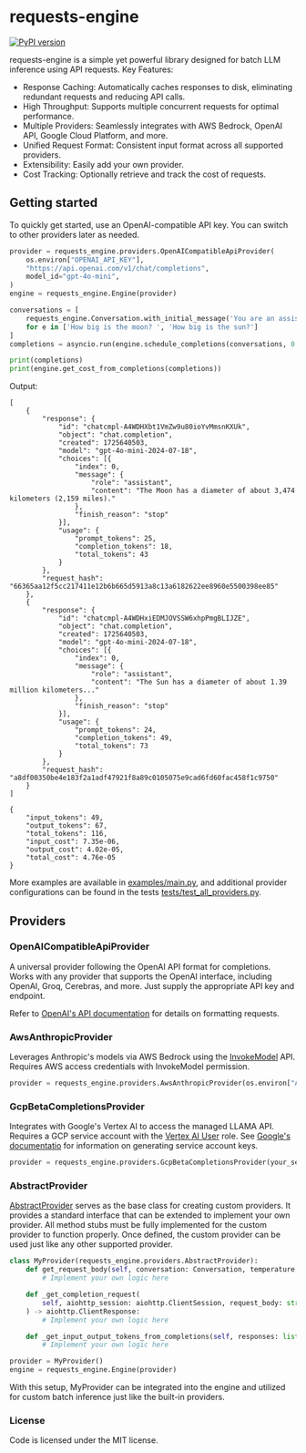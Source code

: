 # requests-engine

[![PyPI version](https://img.shields.io/pypi/v/requests-engine)](https://pypi.org/project/requests-engine/)

requests-engine is a simple yet powerful library designed for batch LLM inference using API requests.
Key Features:
- Response Caching: Automatically caches responses to disk, eliminating redundant requests and reducing API calls.
- High Throughput: Supports multiple concurrent requests for optimal performance.
- Multiple Providers: Seamlessly integrates with AWS Bedrock, OpenAI API, Google Cloud Platform, and more.
- Unified Request Format: Consistent input format across all supported providers.
- Extensibility: Easily add your own provider.
- Cost Tracking: Optionally retrieve and track the cost of requests.

## Getting started
To quickly get started, use an OpenAI-compatible API key. You can switch to other providers later as needed.
```python
provider = requests_engine.providers.OpenAICompatibleApiProvider(
    os.environ["OPENAI_API_KEY"],
    "https://api.openai.com/v1/chat/completions",
    model_id="gpt-4o-mini",
)
engine = requests_engine.Engine(provider)

conversations = [
    requests_engine.Conversation.with_initial_message('You are an assistant. Answer shortly' 'user', e)
    for e in ['How big is the moon? ', 'How big is the sun?']
]
completions = asyncio.run(engine.schedule_completions(conversations, 0.3, 'example'))

print(completions)
print(engine.get_cost_from_completions(completions))
```

Output:
```
[
    {
        "response": {
            "id": "chatcmpl-A4WDHXbt1VmZw9u80ioYvMmsnKXUk",
            "object": "chat.completion",
            "created": 1725640503,
            "model": "gpt-4o-mini-2024-07-18",
            "choices": [{
                "index": 0,
                "message": {
                    "role": "assistant",
                    "content": "The Moon has a diameter of about 3,474 kilometers (2,159 miles)."
                },
                "finish_reason": "stop"
            }],
            "usage": {
                "prompt_tokens": 25,
                "completion_tokens": 18,
                "total_tokens": 43
            }
        },
        "request_hash": "66365aa12f5cc217411e12b6b665d5913a8c13a6182622ee8960e5500398ee85"
    },
    {
        "response": {
            "id": "chatcmpl-A4WDHxiEDMJOVSSW6xhpPmgBLIJZE",
            "object": "chat.completion",
            "created": 1725640503,
            "model": "gpt-4o-mini-2024-07-18",
            "choices": [{
                "index": 0,
                "message": {
                    "role": "assistant",
                    "content": "The Sun has a diameter of about 1.39 million kilometers..."
                },
                "finish_reason": "stop"
            }],
            "usage": {
                "prompt_tokens": 24,
                "completion_tokens": 49,
                "total_tokens": 73
            }
        },
        "request_hash": "a8df00350be4e183f2a1adf47921f8a89c0105075e9cad6fd60fac458f1c9750"
    }
]
```
```
{
    "input_tokens": 49,
    "output_tokens": 67,
    "total_tokens": 116,
    "input_cost": 7.35e-06,
    "output_cost": 4.02e-05,
    "total_cost": 4.76e-05
}

```
More examples are available in [examples/main.py](examples/main.py), and additional provider configurations can be found in the tests [tests/test_all_providers.py](tests/test_all_providers.py).

## Providers

### OpenAICompatibleApiProvider
A universal provider following the OpenAI API format for completions. Works with any provider that supports the OpenAI interface, including OpenAI, Groq, Cerebras, and more. Just supply the appropriate API key and endpoint.

Refer to [OpenAI's API documentation](https://platform.openai.com/docs/api-reference/chat/create) for details on formatting requests.

### AwsAnthropicProvider
Leverages Anthropic's models via AWS Bedrock using the [InvokeModel](https://docs.aws.amazon.com/bedrock/latest/APIReference/API_runtime_InvokeModel.html) API. Requires AWS access credentials with InvokeModel permission.
```python
provider = requests_engine.providers.AwsAnthropicProvider(os.environ["AWS_ACCESS_KEY"], os.environ["AWS_SECRET_KEY"])
```

### GcpBetaCompletionsProvider
Integrates with Google's Vertex AI to access the managed LLAMA API. Requires a GCP service account with the [Vertex AI User](https://cloud.google.com/vertex-ai/docs/general/access-control#aiplatform.user) role. See [Google's documentatio](https://cloud.google.com/iam/docs/keys-create-delete) for information on generating service account keys.
```python
provider = requests_engine.providers.GcpBetaCompletionsProvider(your_service_account_info_object).
```

### AbstractProvider
[AbstractProvider](src/requests_engine/providers/abstract_provider.py) serves as the base class for creating custom providers. It provides a standard interface that can be extended to implement your own provider. All method stubs must be fully implemented for the custom provider to function properly. Once defined, the custom provider can be used just like any other supported provider.
```python
class MyProvider(requests_engine.providers.AbstractProvider):
    def get_request_body(self, conversation: Conversation, temperature: float) -> str:
        # Implement your own logic here

    def _get_completion_request(
        self, aiohttp_session: aiohttp.ClientSession, request_body: str
    ) -> aiohttp.ClientResponse:
        # Implement your own logic here

    def _get_input_output_tokens_from_completions(self, responses: list) -> Tuple[int, int]:
        # Implement your own logic here

provider = MyProvider()
engine = requests_engine.Engine(provider)
```
With this setup, MyProvider can be integrated into the engine and utilized for custom batch inference just like the built-in providers.


### License
Code is licensed under the MIT license.
